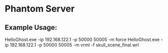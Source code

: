 # Phantom Server 

## Example Usage:

HelloGhost.exe -ip 192.168.122.1 -p 50000 50005 -m force
HelloGhost.exe -ip 192.168.122.1 -p 50000 50005 -m vrml -f skull_scene_final.wrl
